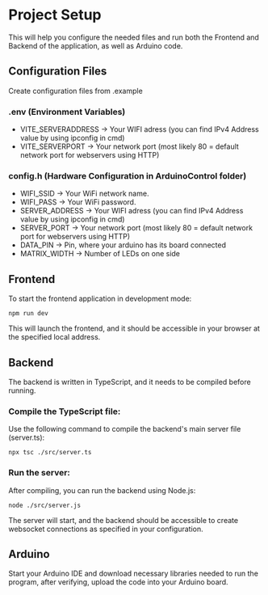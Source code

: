 # Project Setup
This will help you configure the needed files and run both the Frontend and Backend of the application, as well as Arduino code.

## Configuration Files
Create configuration files from .example
### .env (Environment Variables)
- VITE_SERVERADDRESS &rarr; Your WIFI adress (you can find IPv4 Address value by using ipconfig in cmd) 
- VITE_SERVERPORT &rarr; Your network port (most likely 80 = default network port for webservers using HTTP)

### config.h (Hardware Configuration in ArduinoControl folder)
- WIFI_SSID &rarr; Your WiFi network name.
- WIFI_PASS &rarr; Your WiFi password.
- SERVER_ADDRESS &rarr; Your WIFI adress (you can find IPv4 Address value by using ipconfig in cmd) 
- SERVER_PORT &rarr; Your network port (most likely 80 = default network port for webservers using HTTP)
- DATA_PIN &rarr; Pin, where your arduino has its board connected
- MATRIX_WIDTH &rarr; Number of LEDs on one side

## Frontend
To start the frontend application in development mode:
```{bash}
npm run dev
```
This will launch the frontend, and it should be accessible in your browser at the specified local address.

## Backend
The backend is written in TypeScript, and it needs to be compiled before running.

### Compile the TypeScript file:

Use the following command to compile the backend's main server file (server.ts):

```{bash}
npx tsc ./src/server.ts
```

### Run the server:

After compiling, you can run the backend using Node.js:

```{bash}
node ./src/server.js
```

The server will start, and the backend should be accessible to create websocket connections as specified in your configuration.

## Arduino

Start your Arduino IDE and download necessary libraries needed to run the program, after verifying, upload the code into your Arduino board.
